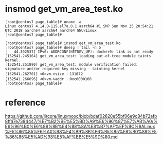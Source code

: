 
# insmod get_vm_area_test.ko 

```
[root@centos7 page_table]# uname -a
Linux centos7 4.14.0-115.el7a.0.1.aarch64 #1 SMP Sun Nov 25 20:54:21 UTC 2018 aarch64 aarch64 aarch64 GNU/Linux
[root@centos7 page_table]# 
```

```
[root@centos7 page_table]# insmod get_vm_area_test.ko 
[root@centos7 page_table]# dmesg | tail -n 5
[   44.392537] IPv6: ADDRCONF(NETDEV_UP): docker0: link is not ready
[152541.245164] get_vm_area_test: loading out-of-tree module taints kernel.
[152541.251890] get_vm_area_test: module verification failed: signature and/or required key missing - tainting kernel
[152541.262701] <0>vm->size ：131072
[152541.266096] <0>vm->addr ：0xc0000100
[root@centos7 page_table]# 
```

# reference
https://github.com/ljrcore/linuxmooc/blob/bdaf02620e55bf06e9c84b72afb8ff47e7384447/%E7%B2%BE%E5%BD%A9%E6%96%87%E7%AB%A0/%E6%96%B0%E6%89%8B%E4%B8%8A%E8%B7%AF%EF%BC%9ALinux%E5%86%85%E6%A0%B8%E4%B9%8B%E6%B5%85%E8%B0%88%E5%86%85%E5%AD%98%E5%AF%BB%E5%9D%80.md